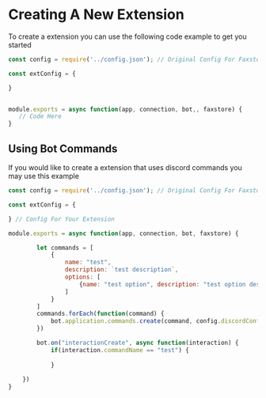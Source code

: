 # Creating A New Extension

To create a extension you can use the following code example to get you started

```js
const config = require('../config.json'); // Original Config For Faxstore

const extConfig = {

}


module.exports = async function(app, connection, bot,, faxstore) {
   // Code Here   
}
```

## Using Bot Commands

If you would like to create a extension that uses discord commands you may use this example


```js
const config = require('../config.json'); // Original Config For Faxstore

const extConfig = {

} // Config For Your Extension

module.exports = async function(app, connection, bot, faxstore) {

        let commands = [
            {
                name: "test",
                description: `test description`,
                options: [
                    {name: "test option", description: "test option description", type: "STRING", required: true}
                ]
            }
        ]
        commands.forEach(function(command) {
            bot.application.commands.create(command, config.discordConfig.guildId).catch(function(err) {console.log(err)});
        })

        bot.on("interactionCreate", async function(interaction) {
            if(interaction.commandName == "test") {
                
            }
            
    })
}
```